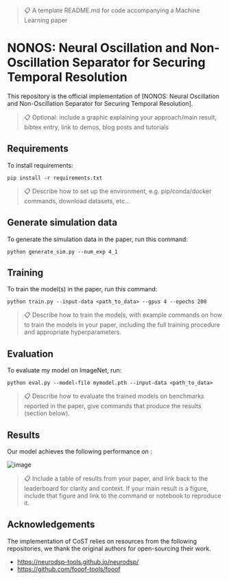 >📋  A template README.md for code accompanying a Machine Learning paper

# NONOS: Neural Oscillation and Non-Oscillation Separator for Securing Temporal Resolution

This repository is the official implementation of [NONOS: Neural Oscillation and Non-Oscillation Separator for Securing Temporal Resolution]. 

>📋  Optional: include a graphic explaining your approach/main result, bibtex entry, link to demos, blog posts and tutorials

## Requirements

To install requirements:

```setup
pip install -r requirements.txt
```

>📋  Describe how to set up the environment, e.g. pip/conda/docker commands, download datasets, etc...

## Generate simulation data

To generate the simulation data in the paper, run this command:

```train
python generate_sim.py --num_exp 4_1
```

## Training

To train the model(s) in the paper, run this command:

```train
python train.py --input-data <path_to_data> --gpus 4 --epochs 200
```

>📋  Describe how to train the models, with example commands on how to train the models in your paper, including the full training procedure and appropriate hyperparameters.

## Evaluation

To evaluate my model on ImageNet, run:

```eval
python eval.py --model-file mymodel.pth --input-data <path_to_data>
```

>📋  Describe how to evaluate the trained models on benchmarks reported in the paper, give commands that produce the results (section below).

## Results

Our model achieves the following performance on :

![image](https://github.com/jkwrbcc/NONOS/assets/170528215/32012f6c-864a-476e-b2ae-d4bbc0d3a995)

>📋  Include a table of results from your paper, and link back to the leaderboard for clarity and context. If your main result is a figure, include that figure and link to the command or notebook to reproduce it. 


## Acknowledgements
The implementation of CoST relies on resources from the following repositories, we thank the original authors for open-sourcing their work.
- https://neurodsp-tools.github.io/neurodsp/
- https://github.com/fooof-tools/fooof

